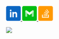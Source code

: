 <a href="https://www.linkedin.com/in/jomonjoshygeorge">
<img src="https://raw.githubusercontent.com/aheze/aheze/master/Assets/LinkedIn.svg" width="40">
</a>
<a href="mailto:jomonjoshygeorge@gmail.com">
<img src="https://raw.githubusercontent.com/aheze/aheze/master/Assets/Email.svg" width="40">
</a>
<a href="https://stackoverflow.com/users/14351818">
<img src="https://raw.githubusercontent.com/aheze/aheze/master/Assets/StackOverflow.svg" width="40">
</a>

<a href="#"><img src="https://komarev.com/ghpvc/?username=joafc96&color=5BBF0F&label=Profile%20Views"></a>

